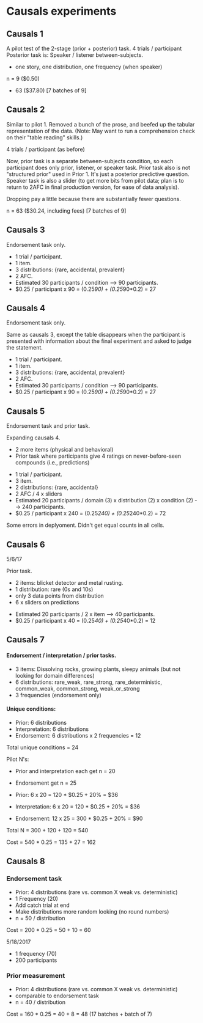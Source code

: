 # Causals experiments

## Causals 1

A pilot test of the 2-stage (prior + posterior) task.
4 trials / participant
Posterior task is: Speaker / listener between-subjects.
- one story, one distribution, one frequency (when speaker)

n = 9 ($0.50)

+ 63 ($37.80) [7 batches of 9]

## Causals 2

Similar to pilot 1.
Removed a bunch of the prose, and beefed up the tabular representation of the data.
(Note: May want to run a comprehension check on their "table reading" skills.)

4 trials / participant (as before)

Now, prior task is a separate between-subjects condition, so each participant does only prior, listener, or speaker task.
Prior task also is not "structured prior" used in Prior 1. It's just a posterior predictive question.
Speaker task is also a slider (to get more bits from pilot data; plan is to return to 2AFC in final production version, for ease of data analysis).

Dropping pay a little because there are substantially fewer questions.

n = 63 ($30.24, including fees) [7 batches of 9]

## Causals 3

Endorsement task only.

- 1 trial / participant.
- 1 item.
- 3 distributions: {rare, accidental, prevalent}
- 2 AFC.
- Estimated 30 participants / condition --> 90 participants.
- $0.25 / participant x 90 = (0.25*90) + (0.25*90*0.2) = 27

## Causals 4

Endorsement task only.

Same as causals 3, except the table disappears when the participant is presented with information about the final experiment and asked to judge the statement.

- 1 trial / participant.
- 1 item.
- 3 distributions: {rare, accidental, prevalent}
- 2 AFC.
- Estimated 30 participants / condition --> 90 participants.
- $0.25 / participant x 90 = (0.25*90) + (0.25*90*0.2) = 27

## Causals 5

Endorsement task and prior task.

Expanding causals 4.

+ 2 more items (physical and behavioral)
+ Prior task where participants give 4 ratings on never-before-seen compounds (i.e., predictions)

- 1 trial / participant.
- 3 item.
- 2 distributions: {rare, accidental}
- 2 AFC / 4 x sliders
- Estimated 20 participants / domain (3) x distribution (2) x condition (2) --> 240 participants.
- $0.25 / participant x 240 = (0.25*240) + (0.25*240*0.2) = 72

Some errors in deplyoment. Didn't get equal counts in all cells.

## Causals 6

5/6/17

Prior task.

+ 2 items: blicket detector and metal rusting.
+ 1 distribution: rare (0s and 10s)
+ only 3 data points from distribution
+ 6 x sliders on predictions

- Estimated 20 participants / 2 x item --> 40 participants.
- $0.25 / participant x 40 = (0.25*40) + (0.25*40*0.2) = 12


## Causals 7

#### Endorsement / interpretation / prior tasks.

+ 3 items: Dissolving rocks, growing plants, sleepy animals (but not looking for domain differences)
+ 6 distributions: rare_weak, rare_strong, rare_deterministic, common_weak, common_strong, weak_or_strong
+ 3 frequencies (endorsement only)

#### Unique conditions:

- Prior: 6 distributions
- Interpretation: 6 distributions
- Endorsement: 6 distributions x 2 frequencies = 12

Total unique conditions = 24

Pilot N's:

- Prior and interpretation each get n = 20
- Endorsement get n = 25

- Prior: 6 x 20 = 120 * $0.25 + 20% = $36
- Interpretation: 6 x 20 = 120 * $0.25 + 20% = $36
- Endorsement: 12 x 25 = 300 * $0.25 + 20% = $90

Total N = 300 + 120 + 120 = 540

Cost = 540 * 0.25 = 135 + 27 = 162

## Causals 8

### Endorsement task

- Prior: 4 distributions (rare vs. common X weak vs. deterministic)
- 1 Frequency (20)
- Add catch trial at end
- Make distributions more random looking (no round numbers)
- n = 50 / distribution

Cost = 200 * 0.25 = 50 + 10 = 60

5/18/2017
+ 1 frequency (70)
+ 200 participants

### Prior measurement

- Prior: 4 distributions (rare vs. common X weak vs. deterministic)
- comparable to endorsement task
- n = 40 / distribution

Cost = 160 * 0.25 = 40 + 8 = 48
(17 batches + batch of 7)
